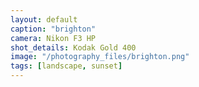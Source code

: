 ```yaml
---
layout: default
caption: "brighton"
camera: Nikon F3 HP
shot_details: Kodak Gold 400
image: "/photography_files/brighton.png"
tags: [landscape, sunset]
---
```

